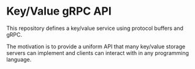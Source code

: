 # Key/Value gRPC API

This repository defines a key/value service using protocol buffers and gRPC.

The motivation is to provide a uniform API that many key/value storage servers
can implement and clients can interact with in any programming language.
